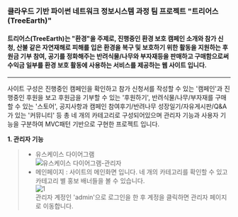 ### **클라우드 기반 파이썬 네트워크 정보시스템 과정 팀 프로젝트 "트리어스(TreeEarth)"**   
#### 트리어스(TreeEarth)는 "환경"을 주제로, 진행중인 환경 보호 캠페인 소개와 참가 신청, 산불 같은 자연재해로 피해를 입은 환경을 복구 및 보호하기 위한 활동을 지원하는 후원금 기부 참여, 공기를 정화해주는 반려식물/나무와 부자재등을 판매하고 구매함으로써 수익금 일부를 환경 보호 활동에 사용하는 서비스를 제공하는 웹 사이트 입니다.   
* * *   
사이트 구성은 진행중인 캠페인을 확인하고 참가 신청서를 작성할 수 있는 '캠페인'과 진행중인 후원을 보고 후원금을 기부할 수 있는 '후원하기', 반려식물/나무/부자재를 구매할 수 있는 '스토어', 공지사항과 캠페인 참여후기/반려나무 성장일기/자유게시판/Q&A가 있는 '커뮤니티' 등 총 네 개의 카테고리로 구성되어있으며 관리자 기능과 사용자 기능을 구분하여 MVC패턴 기반으로 구현한 프로젝트 입니다.   
   
**1. 관리자 기능**   
> * 유스케이스 다이어그램   
![유스케이스 다이어그램-관리자](https://user-images.githubusercontent.com/110509005/193608400-be73633a-1b7d-4eda-b25e-1804990940c6.png)   
> * 메인페이지 : 사이트의 메인화면 입니다. 네 개의 카테고리를 확인할 수 있고 카테고리 별 홍보 배너들을 볼 수 있습니다.       
![1](https://user-images.githubusercontent.com/110509005/193613819-792ab22a-76ba-4e57-94cc-b20c9b961a3f.png)   
> 관리자 계정인 'admin'으로 로그인을 한 후 계정을 클릭하면 관리자 페이지로 이동합니다.
